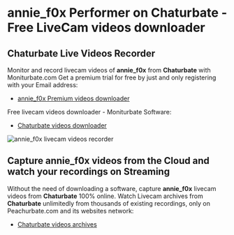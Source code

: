 # annie_f0x Performer on Chaturbate - Free LiveCam videos downloader

## Chaturbate Live Videos Recorder

Monitor and record livecam videos of **annie_f0x** from **Chaturbate** with Moniturbate.com
Get a premium trial for free by just and only registering with your Email address:
* [annie_f0x Premium videos downloader](https://moniturbate.com/request-demo-licence-key.html)

Free livecam videos downloader - Moniturbate Software:
* [Chaturbate videos downloader](https://moniturbate.com/moniturbate-download-software.html)

![annie_f0x livecam videos recorder](https://peachurnet.com/templates/moniturbate-software.png)


## Capture annie_f0x videos from the Cloud and watch your recordings on Streaming

Without the need of downloading a software, capture **annie_f0x** livecam videos from **Chaturbate** 100% online.
Watch Livecam archives from **Chaturbate** unlimitedly from thousands of existing recordings, only on Peachurbate.com and its websites network:
* [Chaturbate videos archives](https://peachurnet.com/)